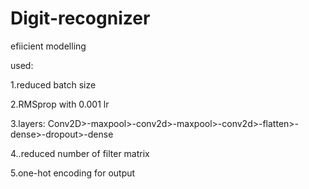 # Digit-recognizer
efiicient modelling

used:

1.reduced batch size

2.RMSprop with 0.001 lr

3.layers:    Conv2D>-maxpool>-conv2d>-maxpool>-conv2d>-flatten>-dense>-dropout>-dense

4..reduced number of filter matrix 

5.one-hot encoding for output
